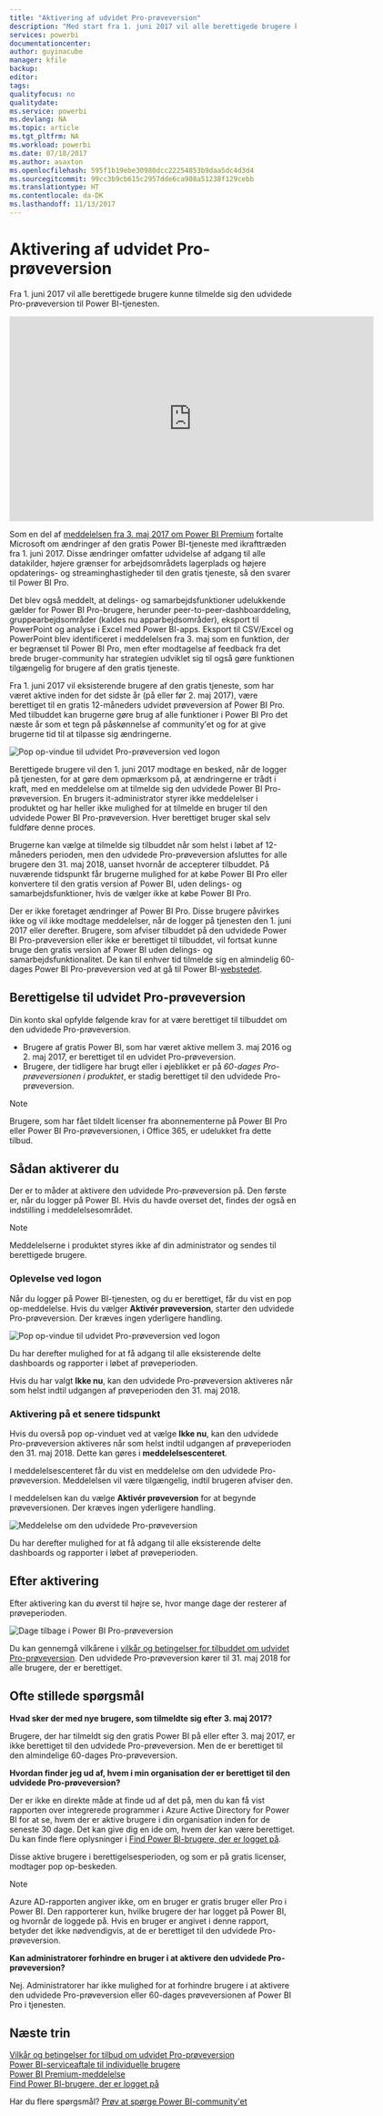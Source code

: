 ```yaml
---
title: "Aktivering af udvidet Pro-prøveversion"
description: "Med start fra 1. juni 2017 vil alle berettigede brugere kunne tilmelde sig den udvidede Pro-prøveversion til Power BI-tjenesten."
services: powerbi
documentationcenter: 
author: guyinacube
manager: kfile
backup: 
editor: 
tags: 
qualityfocus: no
qualitydate: 
ms.service: powerbi
ms.devlang: NA
ms.topic: article
ms.tgt_pltfrm: NA
ms.workload: powerbi
ms.date: 07/18/2017
ms.author: asaxton
ms.openlocfilehash: 595f1b19ebe30980dcc22254853b9daa5dc4d3d4
ms.sourcegitcommit: 99cc3b9cb615c2957dde6ca908a51238f129cebb
ms.translationtype: HT
ms.contentlocale: da-DK
ms.lasthandoff: 11/13/2017
---
```

# <a name="extended-pro-trial-activation"></a>Aktivering af udvidet Pro-prøveversion
Fra 1. juni 2017 vil alle berettigede brugere kunne tilmelde sig den udvidede Pro-prøveversion til Power BI-tjenesten.

<iframe width="640" height="360" src="https://www.youtube.com/embed/tPsNoPyY9aA?showinfo=0" frameborder="0" allowfullscreen></iframe>

Som en del af [meddelelsen fra 3. maj 2017 om Power BI Premium](https://powerbi.microsoft.com/blog/microsoft-accelerates-modern-bi-adoption-with-power-bi-premium/) fortalte Microsoft om ændringer af den gratis Power BI-tjeneste med ikrafttræden fra 1. juni 2017. Disse ændringer omfatter udvidelse af adgang til alle datakilder, højere grænser for arbejdsområdets lagerplads og højere opdaterings- og streaminghastigheder til den gratis tjeneste, så den svarer til Power BI Pro.

Det blev også meddelt, at delings- og samarbejdsfunktioner udelukkende gælder for Power BI Pro-brugere, herunder peer-to-peer-dashboarddeling, gruppearbejdsområder (kaldes nu apparbejdsområder), eksport til PowerPoint og analyse i Excel med Power BI-apps. Eksport til CSV/Excel og PowerPoint blev identificeret i meddelelsen fra 3. maj som en funktion, der er begrænset til Power BI Pro, men efter modtagelse af feedback fra det brede bruger-community har strategien udviklet sig til også gøre funktionen tilgængelig for brugere af den gratis tjeneste.

Fra 1. juni 2017 vil eksisterende brugere af den gratis tjeneste, som har været aktive inden for det sidste år (på eller før 2. maj 2017), være berettiget til en gratis 12-måneders udvidet prøveversion af Power BI Pro. Med tilbuddet kan brugerne gøre brug af alle funktioner i Power BI Pro det næste år som et tegn på påskønnelse af community'et og for at give brugerne tid til at tilpasse sig ændringerne.

![Pop op-vindue til udvidet Pro-prøveversion ved logon](media/service-extended-pro-trial/extended-pro-trial-activate-pop-up.png)

Berettigede brugere vil den 1. juni 2017 modtage en besked, når de logger på tjenesten, for at gøre dem opmærksom på, at ændringerne er trådt i kraft, med en meddelelse om at tilmelde sig den udvidede Power BI Pro-prøveversion. En brugers it-administrator styrer ikke meddelelser i produktet og har heller ikke mulighed for at tilmelde en bruger til den udvidede Power BI Pro-prøveversion. Hver berettiget bruger skal selv fuldføre denne proces.

Brugerne kan vælge at tilmelde sig tilbuddet når som helst i løbet af 12-måneders perioden, men den udvidede Pro-prøveversion afsluttes for alle brugere den 31. maj 2018, uanset hvornår de accepterer tilbuddet. På nuværende tidspunkt får brugerne mulighed for at købe Power BI Pro eller konvertere til den gratis version af Power BI, uden delings- og samarbejdsfunktioner, hvis de vælger ikke at købe Power BI Pro.

Der er ikke foretaget ændringer af Power BI Pro. Disse brugere påvirkes ikke og vil ikke modtage meddelelser, når de logger på tjenesten den 1. juni 2017 eller derefter. Brugere, som afviser tilbuddet på den udvidede Power BI Pro-prøveversion eller ikke er berettiget til tilbuddet, vil fortsat kunne bruge den gratis version af Power BI uden delings- og samarbejdsfunktionalitet. De kan til enhver tid tilmelde sig en almindelig 60-dages Power BI Pro-prøveversion ved at gå til Power BI-[webstedet](https://powerbi.microsoft.com/get-started/).

## <a name="eligibility-for-extended-pro-trial"></a>Berettigelse til udvidet Pro-prøveversion
Din konto skal opfylde følgende krav for at være berettiget til tilbuddet om den udvidede Pro-prøveversion.

* Brugere af gratis Power BI, som har været aktive mellem 3. maj 2016 og 2. maj 2017, er berettiget til en udvidet Pro-prøveversion.
* Brugere, der tidligere har brugt eller i øjeblikket er på *60-dages Pro-prøveversionen i produktet*, er stadig berettiget til den udvidede Pro-prøveversion.

> [!NOTE]
> Brugere, som har fået tildelt licenser fra abonnementerne på Power BI Pro eller Power BI Pro-prøveversionen, i Office 365, er udelukket fra dette tilbud.
> 
> 

## <a name="how-to-activate"></a>Sådan aktiverer du
Der er to måder at aktivere den udvidede Pro-prøveversion på. Den første er, når du logger på Power BI. Hvis du havde overset det, findes der også en indstilling i meddelelsesområdet.

> [!NOTE]
> Meddelelserne i produktet styres ikke af din administrator og sendes til berettigede brugere.
> 
> 

### <a name="experience-at-sign-in"></a>Oplevelse ved logon
Når du logger på Power BI-tjenesten, og du er berettiget, får du vist en pop op-meddelelse. Hvis du vælger **Aktivér prøveversion**, starter den udvidede Pro-prøveversion. Der kræves ingen yderligere handling.

![Pop op-vindue til udvidet Pro-prøveversion ved logon](media/service-extended-pro-trial/extended-pro-trial-pop-up.png)

Du har derefter mulighed for at få adgang til alle eksisterende delte dashboards og rapporter i løbet af prøveperioden.

Hvis du har valgt **Ikke nu**, kan den udvidede Pro-prøveversion aktiveres når som helst indtil udgangen af prøveperioden den 31. maj 2018.

### <a name="activation-at-a-later-date"></a>Aktivering på et senere tidspunkt
Hvis du overså pop op-vinduet ved at vælge **Ikke nu**, kan den udvidede Pro-prøveversion aktiveres når som helst indtil udgangen af prøveperioden den 31. maj 2018. Dette kan gøres i **meddelelsescenteret**.

I meddelelsescenteret får du vist en meddelelse om den udvidede Pro-prøveversion. Meddelelsen vil være tilgængelig, indtil brugeren afviser den.

I meddelelsen kan du vælge **Aktivér prøveversion** for at begynde prøveversionen. Der kræves ingen yderligere handling.

![Meddelelse om den udvidede Pro-prøveversion](media/service-extended-pro-trial/extended-pro-trial-notification.png)

Du har derefter mulighed for at få adgang til alle eksisterende delte dashboards og rapporter i løbet af prøveperioden.

## <a name="after-activation"></a>Efter aktivering
Efter aktivering kan du øverst til højre se, hvor mange dage der resterer af prøveperioden.

![Dage tilbage i Power BI Pro-prøveversion](media/service-extended-pro-trial/powerbi-trial-days-left.png)

Du kan gennemgå vilkårene i [vilkår og betingelser for tilbuddet om udvidet Pro-prøveversion](https://aka.ms/power-bi-trial). Den udvidede Pro-prøveversion kører til 31. maj 2018 for alle brugere, der er berettiget.

## <a name="frequently-asked-questions"></a>Ofte stillede spørgsmål
**Hvad sker der med nye brugere, som tilmeldte sig efter 3. maj 2017?**

Brugere, der har tilmeldt sig den gratis Power BI på eller efter 3. maj 2017, er ikke berettiget til den udvidede Pro-prøveversion. Men de er berettiget til den almindelige 60-dages Pro-prøveversion.

**Hvordan finder jeg ud af, hvem i min organisation der er berettiget til den udvidede Pro-prøveversion?**

Der er ikke en direkte måde at finde ud af det på, men du kan få vist rapporten over integrerede programmer i Azure Active Directory for Power BI for at se, hvem der er aktive brugere i din organisation inden for de seneste 30 dage. Det kan give dig en ide om, hvem der kan være berettiget. Du kan finde flere oplysninger i [Find Power BI-brugere, der er logget på](service-admin-access-usage.md).

Disse aktive brugere i berettigelsesperioden, og som er på gratis licenser, modtager pop op-beskeden. 

> [!NOTE]
> Azure AD-rapporten angiver ikke, om en bruger er gratis bruger eller Pro i Power BI. Den rapporterer kun, hvilke brugere der har logget på Power BI, og hvornår de loggede på. Hvis en bruger er angivet i denne rapport, betyder det ikke nødvendigvis, at de er berettiget til den udvidede Pro-prøveversion.
> 
> 

**Kan administratorer forhindre en bruger i at aktivere den udvidede Pro-prøveversion?**

Nej. Administratorer har ikke mulighed for at forhindre brugere i at aktivere den udvidede Pro-prøveversion eller 60-dages prøveversionen af Power BI Pro i tjenesten.

## <a name="next-steps"></a>Næste trin
[Vilkår og betingelser for tilbud om udvidet Pro-prøveversion](https://aka.ms/power-bi-trial)  
[Power BI-serviceaftale til individuelle brugere](https://powerbi.microsoft.com/terms-of-service/)  
[Power BI Premium-meddelelse](https://aka.ms/pbipremium-announcement)  
[Find Power BI-brugere, der er logget på](service-admin-access-usage.md)

Har du flere spørgsmål? [Prøv at spørge Power BI-community'et](https://community.powerbi.com/)

